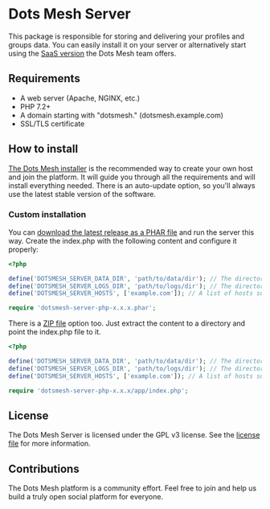 # Dots Mesh Server

This package is responsible for storing and delivering your profiles and groups data. You can easily install it on your server or alternatively start using the [SaaS version](https://hosting.dotsmesh.com/) the Dots Mesh team offers.

## Requirements
- A web server (Apache, NGINX, etc.)
- PHP 7.2+
- A domain starting with "dotsmesh." (dotsmesh.example.com)
- SSL/TLS certificate

## How to install

[The Dots Mesh installer](https://about.dotsmesh.com/self-host/) is the recommended way to create your own host and join the platform. It will guide you through all the requirements and will install everything needed. There is an auto-update option, so you'll always use the latest stable version of the software.

### Custom installation

You can [download the latest release as a PHAR file](https://github.com/dotsmesh/dotsmesh-server-php/releases) and run the server this way. Create the index.php with the following content and configure it properly:
```php
<?php

define('DOTSMESH_SERVER_DATA_DIR', 'path/to/data/dir'); // The directory where the data will be stored.
define('DOTSMESH_SERVER_LOGS_DIR', 'path/to/logs/dir'); // The directory where the logs will be stored.
define('DOTSMESH_SERVER_HOSTS', ['example.com']); // A list of hosts supported by the server.

require 'dotsmesh-server-php-x.x.x.phar';
```

There is a [ZIP file](https://github.com/dotsmesh/dotsmesh-server-php/releases) option too. Just extract the content to a directory and point the index.php file to it.
```php
<?php

define('DOTSMESH_SERVER_DATA_DIR', 'path/to/data/dir'); // The directory where the data will be stored.
define('DOTSMESH_SERVER_LOGS_DIR', 'path/to/logs/dir'); // The directory where the logs will be stored.
define('DOTSMESH_SERVER_HOSTS', ['example.com']); // A list of hosts supported by the server.

require 'dotsmesh-server-php-x.x.x/app/index.php';
```

## License

The Dots Mesh Server is licensed under the GPL v3 license. See the [license file](https://github.com/dotsmesh/dotsmesh-server-php/blob/master/LICENSE) for more information.

## Contributions

The Dots Mesh platform is a community effort. Feel free to join and help us build a truly open social platform for everyone.
